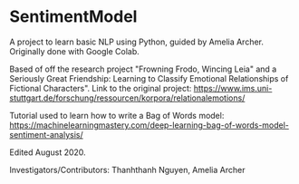 # SentimentModel

A project to learn basic NLP using Python, guided by Amelia Archer. Originally done with Google Colab.

Based of off the research project "Frowning Frodo, Wincing Leia" and a Seriously Great Friendship: Learning to Classify Emotional Relationships of Fictional Characters". Link to the original project: https://www.ims.uni-stuttgart.de/forschung/ressourcen/korpora/relationalemotions/

Tutorial used to learn how to write a Bag of Words model: https://machinelearningmastery.com/deep-learning-bag-of-words-model-sentiment-analysis/

Edited August 2020.

Investigators/Contributors: Thanhthanh Nguyen, Amelia Archer
